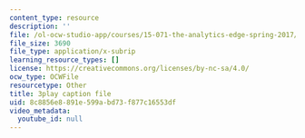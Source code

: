 ```yaml
---
content_type: resource
description: ''
file: /ol-ocw-studio-app/courses/15-071-the-analytics-edge-spring-2017/8c8856e8891e599abd73f877c16553df_98cyATFdwIk.vtt
file_size: 3690
file_type: application/x-subrip
learning_resource_types: []
license: https://creativecommons.org/licenses/by-nc-sa/4.0/
ocw_type: OCWFile
resourcetype: Other
title: 3play caption file
uid: 8c8856e8-891e-599a-bd73-f877c16553df
video_metadata:
  youtube_id: null
---
```

